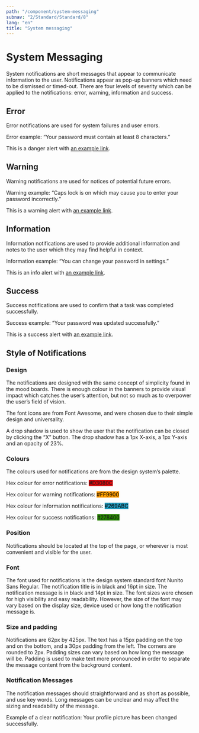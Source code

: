 ```yaml
---
path: "/component/system-messaging"
subnav: "2/Standard/Standard/8"
lang: "en"
title: "System messaging"
---
```


<helmet>
<title> System Messaging - Aurora Design System </title>
</helmet>

# System Messaging

System notifications are short messages that appear to communicate information to the user. Notifications appear as pop-up banners which need to be dismissed or timed-out. There are four levels of severity which can be applied to the notifications: error, warning, information and success.

<documentationtabs>
      <doctabpanel type="html">
          
<codeblock html='
    <div class="alert alert-danger" role="alert">
        This is a danger alert with <a href="#" class="alert-link">an example link</a>.
    </div>
' react='
<Alert color="danger">
    This is a danger alert with <a href="#" class="alert-link">an example link</a>.
</Alert>
'></codeblock>

<codeblock html='
    <div class="alert alert-warning" role="alert">
        This is a warning alert with <a href="#" class="alert-link">an example link</a>.
    </div>
' react='
<Alert color="warning">
    This is a warning alert with <a href="#" class="alert-link">an example link</a>.
</Alert>
'></codeblock>

<codeblock html='
    <div class="alert alert-info" role="alert">
        This is an info alert with <a href="#" class="alert-link">an example link</a>.
    </div>
' react='
<Alert color="info">
    This is an info alert with <a href="#" class="alert-link">an example link</a>.
</Alert>
'></codeblock>

<codeblock html='
    <div class="alert alert-success" role="alert">
        This is a success alert with <a href="#" class="alert-link">an example link</a>.
    </div>
' react='
<Alert color="success">
    This is a success alert with <a href="#" class="alert-link">an example link</a>.
</Alert>
'></codeblock>

</doctabpanel>
      <doctabpanel type="react">
      </doctabpanel>
      <doctabpanel type="design">

## Error

Error notifications are used for system failures and user errors.

Error example: “Your password must contain at least 8 characters.”

<Alert color="danger">
    This is a danger alert with <a href="#example" class="alert-link">an example link</a>.
</Alert>

## Warning

Warning notifications are used for notices of potential future errors.

Warning example: “Caps lock is on which may cause you to enter your password incorrectly.”

<Alert color="warning">
    This is a warning alert with <a href="#example" class="alert-link">an example link</a>.
</Alert>


## Information

Information notifications are used to provide additional information and notes to the user which they may find helpful in context.

Information example: “You can change your password in settings.”

<Alert color="info">
    This is an info alert with <a href="#example" class="alert-link">an example link</a>.
</Alert>


## Success

Success notifications are used to confirm that a task was completed successfully.

Success example: “Your password was updated successfully.”

<Alert color="success">
    This is a success alert with <a href="#example" class="alert-link">an example link</a>.
</Alert>


## Style of Notifications

### Design

The notifications are designed with the same concept of simplicity found in the mood boards. There is enough colour in the banners to provide visual impact which catches the user’s attention, but not so much as to overpower the user’s field of vision.

The font icons are from Font Awesome, and were chosen due to their simple design and universality.

A drop shadow is used to show the user that the notification can be closed by clicking the “X” button. The drop shadow has a 1px X-axis, a 1px Y-axis and an opacity of 23%.

### Colours

The colours used for notifications are from the design system’s palette.

Hex colour for error notifications: <badge style="background-color: #D3080C;">#D3080C</badge>

Hex colour for warning notifications: <badge style="background-color: #FF9900;color:black;">#FF9900</badge>

Hex colour for information notifications: <badge style="background-color: #269ABC;color:black;">#269ABC</badge>

Hex colour for success notifications: <badge style="background-color: #278400;">#278400</badge>

### Position

Notifications should be located at the top of the page, or wherever is most convenient and visible for the user.

### Font

The font used for notifications is the design system standard font Nunito Sans Regular. The notification title is in black and 16pt in size. The notification message is in black and 14pt in size. The font sizes were chosen for high visibility and easy readability. However, the size of the font may vary based on the display size, device used or how long the notification message is.

### Size and padding

Notifications are 62px by 425px. The text has a 15px padding on the top and on the bottom, and a 30px padding from the left. The corners are rounded to 2px. Padding sizes can vary based on how long the message will be. Padding is used to make text more pronounced in order to separate the message content from the background content.

### Notification Messages

The notification messages should straightforward and as short as possible, and use key words. Long messages can be unclear and may affect the sizing and readability of the message.

Example of a clear notification: Your profile picture has been changed successfully.

</doctabpanel>
    </documentationtabs>

